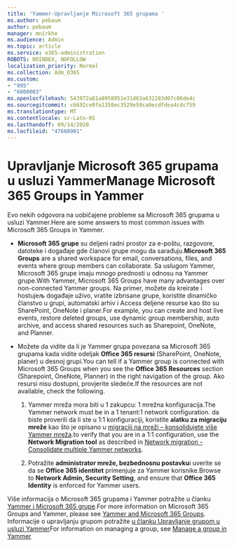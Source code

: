 ```yaml
---
title: 'Yammer-Upravljanje Microsoft 365 grupama '
ms.author: pebaum
author: pebaum
manager: mnirkhe
ms.audience: Admin
ms.topic: article
ms.service: o365-administration
ROBOTS: NOINDEX, NOFOLLOW
localization_priority: Normal
ms.collection: Adm_O365
ms.custom:
- "995"
- "6000003"
ms.openlocfilehash: 543972a81a8958951e31d63a632283d07c06de4c
ms.sourcegitcommit: c6692ce0fa1358ec3529e59ca0ecdfdea4cdc759
ms.translationtype: MT
ms.contentlocale: sr-Latn-RS
ms.lasthandoff: 09/14/2020
ms.locfileid: "47668901"
---
```

# <a name="manage-microsoft-365-groups-in-yammer"></a><span data-ttu-id="dd642-102">Upravljanje Microsoft 365 grupama u usluzi Yammer</span><span class="sxs-lookup"><span data-stu-id="dd642-102">Manage Microsoft 365 Groups in Yammer</span></span>

<span data-ttu-id="dd642-103">Evo nekih odgovora na uobičajene probleme sa Microsoft 365 grupama u usluzi Yammer.</span><span class="sxs-lookup"><span data-stu-id="dd642-103">Here are some answers to most common issues with Microsoft 365 Groups in Yammer.</span></span>

* <span data-ttu-id="dd642-104">**Microsoft 365 grupe** su deljeni radni prostor za e-poštu, razgovore, datoteke i događaje gde članovi grupe mogu da sarađuju.</span><span class="sxs-lookup"><span data-stu-id="dd642-104">**Microsoft 365 Groups** are a shared workspace for email, conversations, files, and events where group members can collaborate.</span></span> <span data-ttu-id="dd642-105">Sa uslugom Yammer, Microsoft 365 grupe imaju mnogo prednosti u odnosu na Yammer grupe.</span><span class="sxs-lookup"><span data-stu-id="dd642-105">With Yammer, Microsoft 365 Groups have many advantages over non-connected Yammer groups.</span></span> <span data-ttu-id="dd642-106">Na primer, možete da kreirate i hostujeљ događaje uživo, vratite izbrisane grupe, koristite dinamičko članstvo u grupi, automatski arhiv i Access deljene resurse kao što su SharePoint, OneNote i planer.</span><span class="sxs-lookup"><span data-stu-id="dd642-106">For example, you can create and host live events, restore deleted groups, use dynamic group membership, auto archive, and access shared resources such as Sharepoint, OneNote, and Planner.</span></span>

* <span data-ttu-id="dd642-107">Možete da vidite da li je Yammer grupa povezana sa Microsoft 365 grupama kada vidite odeljak **Office 365 resursi** (SharePoint, OneNote, planer) u desnoj grupi.</span><span class="sxs-lookup"><span data-stu-id="dd642-107">You can tell if a Yammer group is connected with Microsoft 365 Groups when you see the **Office 365 Resources** section (Sharepoint, OneNote, Planner) in the right navigation of the group.</span></span> <span data-ttu-id="dd642-108">Ako resursi nisu dostupni, provjerite sledeće.</span><span class="sxs-lookup"><span data-stu-id="dd642-108">If the resources are not available, check the following.</span></span>

  1. <span data-ttu-id="dd642-109">Yammer mreža mora biti u 1 zakupcu: 1 mrežna konfiguracija.</span><span class="sxs-lookup"><span data-stu-id="dd642-109">The Yammer network must be in a 1 tenant:1 network configuration.</span></span> <span data-ttu-id="dd642-110">da biste proverili da li ste u 1:1 konfiguraciji, koristite **alatku za migraciju mreže** kao što je opisano u [migraciji na mreži – konsolidujete više Yammer mreža](https://docs.microsoft.com/yammer/configure-your-yammer-network/consolidate-multiple-yammer-networks).</span><span class="sxs-lookup"><span data-stu-id="dd642-110">to verify that you are in a 1:1 configuration, use the **Network Migration tool** as described in [Network migration - Consolidate multiple Yammer networks](https://docs.microsoft.com/yammer/configure-your-yammer-network/consolidate-multiple-yammer-networks).</span></span>

  2. <span data-ttu-id="dd642-111">Potražite **administrator mreže, bezbednosnu postavku**i uverite se da se **Office 365 identitet** primenjuje za Yammer korisnike.</span><span class="sxs-lookup"><span data-stu-id="dd642-111">Browse to **Network Admin, Security Setting**, and ensure that **Office 365 Identity** is enforced for Yammer users.</span></span>

<span data-ttu-id="dd642-112">Više informacija o Microsoft 365 grupama i Yammer potražite u članku [Yammer i Microsoft 365 grupe](https://docs.microsoft.com/yammer/manage-yammer-groups/yammer-and-office-365-groups).</span><span class="sxs-lookup"><span data-stu-id="dd642-112">For more information on Microsoft 365 Groups and Yammer, please see [Yammer and Microsoft 365 Groups](https://docs.microsoft.com/yammer/manage-yammer-groups/yammer-and-office-365-groups).</span></span> <span data-ttu-id="dd642-113">Informacije o upravljanju grupom potražite [u članku Upravljanje grupom u usluzi Yammer](https://support.office.com/article/Manage-a-group-in-Yammer-6e05c6d6-5548-4c88-89cd-e6757a514ef2)</span><span class="sxs-lookup"><span data-stu-id="dd642-113">For information on managing a group, see [Manage a group in Yammer](https://support.office.com/article/Manage-a-group-in-Yammer-6e05c6d6-5548-4c88-89cd-e6757a514ef2)</span></span>
